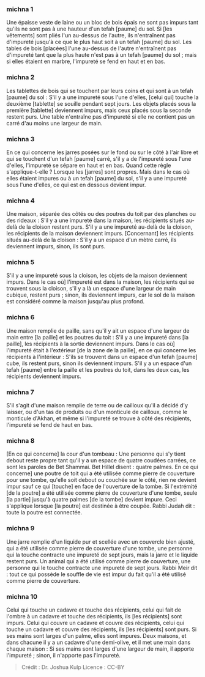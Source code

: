 
### michna 1
Une épaisse veste de laine ou un bloc de bois épais ne sont pas impurs tant qu'ils ne sont pas à une hauteur d'un tefah [paume] du sol. Si [les vêtements] sont pliés l'un au-dessus de l'autre, ils n'entraînent pas d'impureté jusqu'à ce que le plus haut soit à un tefah [paume] du sol. Les tables de bois [placées] l'une au-dessus de l'autre n'entraînent pas d'impureté tant que la plus haute n'est pas à un tefah [paume] du sol ; mais si elles étaient en marbre, l'impureté se fend en haut et en bas.

### michna 2
Les tablettes de bois qui se touchent par leurs coins et qui sont à un tefah [paume] du sol : S'il y a une impureté sous l'une d'elles, [celui qui] touche la deuxième [tablette] se souille pendant sept jours. Les objets placés sous la première [tablette] deviennent impurs, mais ceux placés sous la seconde restent purs. Une table n'entraîne pas d'impureté si elle ne contient pas un carré d'au moins une largeur de main.

### michna 3
En ce qui concerne les jarres posées sur le fond ou sur le côté à l'air libre et qui se touchent d'un tefah [paume] carré, s'il y a de l'impureté sous l'une d'elles, l'impureté se sépare en haut et en bas. Quand cette règle s'applique-t-elle ? Lorsque les [jarres] sont propres. Mais dans le cas où elles étaient impures ou à un tefah [paume] du sol, s'il y a une impureté sous l'une d'elles, ce qui est en dessous devient impur.

### michna 4
Une maison, séparée des côtés ou des poutres du toit par des planches ou des rideaux : S'il y a une impureté dans la maison, les récipients situés au-delà de la cloison restent purs. S'il y a une impureté au-delà de la cloison, les récipients de la maison deviennent impurs.  [Concernant] les récipients situés au-delà de la cloison : S'il y a un espace d'un mètre carré, ils deviennent impurs, sinon, ils sont purs.

### michna 5
S'il y a une impureté sous la cloison, les objets de la maison deviennent impurs. Dans le cas où] l'impureté est dans la maison, les récipients qui se trouvent sous la cloison, s'il y a là un espace d'une largeur de main cubique, restent purs ; sinon, ils deviennent impurs, car le sol de la maison est considéré comme la maison jusqu'au plus profond.

### michna 6
Une maison remplie de paille, sans qu'il y ait un espace d'une largeur de main entre [la paille] et les poutres du toit : S'il y a une impureté dans [la paille], les récipients à la sortie deviennent impurs. Dans le cas où] l'impureté était à l'extérieur [de la zone de la paille], en ce qui concerne les récipients à l'intérieur : S'ils se trouvent dans un espace d'un tefah [paume] cube, ils restent purs, sinon ils deviennent impurs. S'il y a un espace d'un tefah [paume] entre la paille et les poutres du toit, dans les deux cas, les récipients deviennent impurs.

### michna 7
S'il s'agit d'une maison remplie de terre ou de cailloux qu'il a décidé d'y laisser, ou d'un tas de produits ou d'un monticule de cailloux, comme le monticule d'Akhan, et même si l'impureté se trouve à côté des récipients, l'impureté se fend de haut en bas.

### michna 8
[En ce qui concerne] la cour d'un tombeau : Une personne qui s'y tient debout reste propre tant qu'il y a un espace de quatre coudées carrées, ce sont les paroles de Bet Shammai. Bet Hillel disent : quatre palmes. En ce qui concerne] une poutre de toit qui a été utilisée comme pierre de couverture pour une tombe, qu'elle soit debout ou couchée sur le côté, rien ne devient impur sauf ce qui [touche] en face de l'ouverture de la tombe. Si l'extrémité [de la poutre] a été utilisée comme pierre de couverture d'une tombe, seule [la partie] jusqu'à quatre palmes [de la tombe] devient impure. Ceci s'applique lorsque [la poutre] est destinée à être coupée. Rabbi Judah dit : toute la poutre est connectée.

### michna 9
Une jarre remplie d'un liquide pur et scellée avec un couvercle bien ajusté, qui a été utilisée comme pierre de couverture d'une tombe, une personne qui la touche contracte une impureté de sept jours, mais la jarre et le liquide restent purs. Un animal qui a été utilisé comme pierre de couverture, une personne qui le touche contracte une impureté de sept jours. Rabbi Meir dit : tout ce qui possède le souffle de vie est impur du fait qu'il a été utilisé comme pierre de couverture.

### michna 10
Celui qui touche un cadavre et touche des récipients, celui qui fait de l'ombre à un cadavre et touche des récipients, ils [les récipients] sont impurs. Celui qui couvre un cadavre et couvre des récipients, celui qui touche un cadavre et couvre des récipients, ils [les récipients] sont purs. Si ses mains sont larges d'un palme, elles sont impures. Deux maisons, et dans chacune il y a un cadavre d'une demi-olive, et il met une main dans chaque maison : Si ses mains sont larges d'une largeur de main, il apporte l'impureté ; sinon, il n'apporte pas l'impureté.

>Crédit : Dr. Joshua Kulp
>Licence : CC-BY